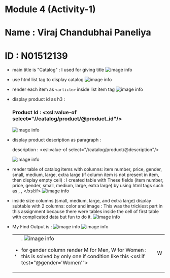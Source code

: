 # Module 4 (Activity-1)
# Name : Viraj Chandubhai Paneliya
# ID : N01512139


- main title is "Catalog" : I used <title>Catalog</title> for giving title
![image info](../assets/1.png)

- use html list tag to display catalog
![image info](../assets/2.png)

- render each item as `<article>` inside list item tag
![image info](../assets/3.png)

- display product id as h3 : <h3>Product Id : <xsl:value-of select="//catalog/product/@product_id"/></h3>
![image info](../assets/4.png)

- display product description as paragraph : <p>description : <xsl:value-of select="//catalog/product/@description"/></p>
![image info](../assets/5.png)

- render table of catalog items with columns: item number, price, gender, small, medium, large, extra large (if column item is not present in item, then display empty cell) : I created table with These fields (item number, price, gender, small, medium, large, extra large) by using html tags such as <table>, <tr>, <th>, <td>.
![image info](../assets/6.png)

- for gender column render M for Men, W for Women : this is solved by only one if condition like this <xsl:if test="@gender='Women'"><td>W</td></xsl:if>
![image info](../assets/7.png)

- inside size columns (small, medium, large, and extra large) display subtable with 2 columns: color and image : This was the trickiest part in this assignment because there were tables inside the cell of first table with complicated data but fun to do it.
![image info](../assets/8.png)



- My Find Output is :
![image info](../assets/9.png)
![image info](../assets/10.png)